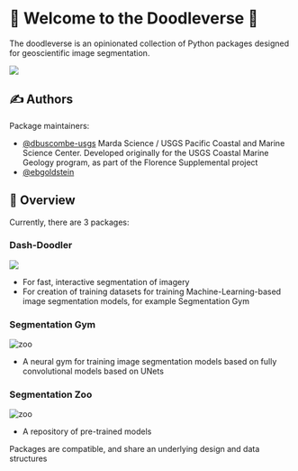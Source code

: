 # :space_invader: Welcome to the Doodleverse :space_invader:

The doodleverse is an opinionated collection of Python packages designed for geoscientific image segmentation.  

![](https://user-images.githubusercontent.com/3596509/153691058-fd1d0af0-03ba-49fe-9dbe-1007f700e006.png)

## ✍️ Authors

Package maintainers:
* [@dbuscombe-usgs](https://github.com/dbuscombe-usgs) Marda Science / USGS Pacific Coastal and Marine Science Center. Developed originally for the USGS Coastal Marine Geology program, as part of the Florence Supplemental project
* [@ebgoldstein](https://github.com/ebgoldstein)

## 🌟 Overview
Currently, there are 3 packages:

### Dash-Doodler
![](https://github.com/Doodleverse/dash_doodler/blob/main/doodler-logo.png)

  * For fast, interactive segmentation of imagery
  * For creation of training datasets for training Machine-Learning-based image segmentation models, for example Segmentation Gym

### Segmentation Gym
![zoo](https://user-images.githubusercontent.com/3596509/153691733-1fe98e37-5379-4122-8d02-adbcb0ab0db3.png)

  * A neural gym for training image segmentation models based on fully convolutional models based on UNets

### Segmentation Zoo
![zoo](https://user-images.githubusercontent.com/3596509/153691807-1da4d3ba-377b-40af-9891-c469cc6390c1.png)

  * A repository of pre-trained models

Packages are compatible, and share an underlying design and data structures
